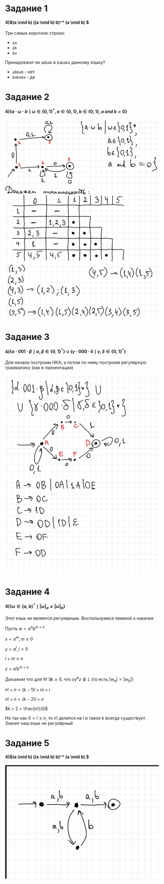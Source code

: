# Задание 1
#### 4)$(a \mid b) ((a \mid b) b)^* (a \mid b) $
Три самых коротких строки:
- `aa`
- `ab`
- `ba`

Принадлежат ли `abbab` и `bababa` данному языку? 
- `abbab` - нет
- `bababa` - да

# Задание 2
#### 4)$\{ a \cdot \omega \cdot b \mid \omega \in \{0, 1\}^*, a \in \{0, 1\}, b \in \{0, 1\}, a \ and \ b = 0 \}$

![](2.jpg)

# Задание 3 
#### 4)$\{ \alpha \cdot 001 \cdot \beta \mid \alpha, \beta \in \{0, 1\}^*\} \cup \{\gamma \cdot 000 \cdot \delta \mid \gamma, \delta \in \{0, 1\}^* \}$

Для начала построим НКА, а потом по нему построим регулярную грамматику (как в презентации)

![](3.jpg)

# Задание 4
#### 4)$\{\omega \in \{a, b\}^* \mid |\omega|_a \neq |\omega|_b\}$

Этот язык не является регулярным. Воспользуемся леммой о накачке

Пусть $w = a^n b^{n! + n}$

$x = a^m, m \geq 0$ 

$y = a^l, l > 0$

$l + m \leq n$

$z = a^i b^{n! + n}$

Докажем что для $\forall l \ \exists k \geq 0$, что $xy^kz \notin L$ (то есть $|w_a| = |w_b|$)

$n! + n = (k - 1)l + m + i$

$n! + n = (k - 2)l + n$

$k = 2 + \frac{n!}{l}$

Но так как $0 < l \leq n$, то $n!$ делится на $l$ и такое $k$ всегда существует. Значит наш язык не регулярный

# Задание 5
#### 4)$(a \mid b) ((a \mid b) b)^* (a \mid b) $

![](5.jpg)